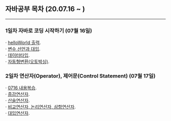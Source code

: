 ## 자바공부 목차 (20.07.16 ~ )
---
### 1일차 자바로 코딩 시작하기 (07월 16일)
· [helloWorld 출력](https://github.com/Muhkeun/muhkeun.github.io-java/blob/master/java0716/HelloWorld.java).  
· [변수 선언과 대입](https://github.com/Muhkeun/muhkeun.github.io-java/blob/master/java0716/Veriable.java).  
· [데이터타입](https://github.com/Muhkeun/muhkeun.github.io-java/blob/master/java0716/DataType.java).  
· [자동형변환(오토박싱)](https://github.com/Muhkeun/muhkeun.github.io-java/blob/master/java0716/AutoBoxing.java).  

### 2일차 연산자(Operator), 제어문(Control Statement) (07월 17일)
· [0716 내용복습](https://github.com/Muhkeun/muhkeun.github.io-java/blob/master/java0717/Review0717.java).  
· [증감연산자](https://github.com/Muhkeun/muhkeun.github.io-java/blob/master/java0717/Operator01.java).  
· [산술연산자](https://github.com/Muhkeun/muhkeun.github.io-java/blob/master/java0717/Operator02.java).  
· [비교연산자, 논리연산자, 삼항연산자](https://github.com/Muhkeun/muhkeun.github.io-java/blob/master/java0717/Operator03.java).  
· [대입연산자](https://github.com/Muhkeun/muhkeun.github.io-java/blob/master/java0717/Operator04.java).
